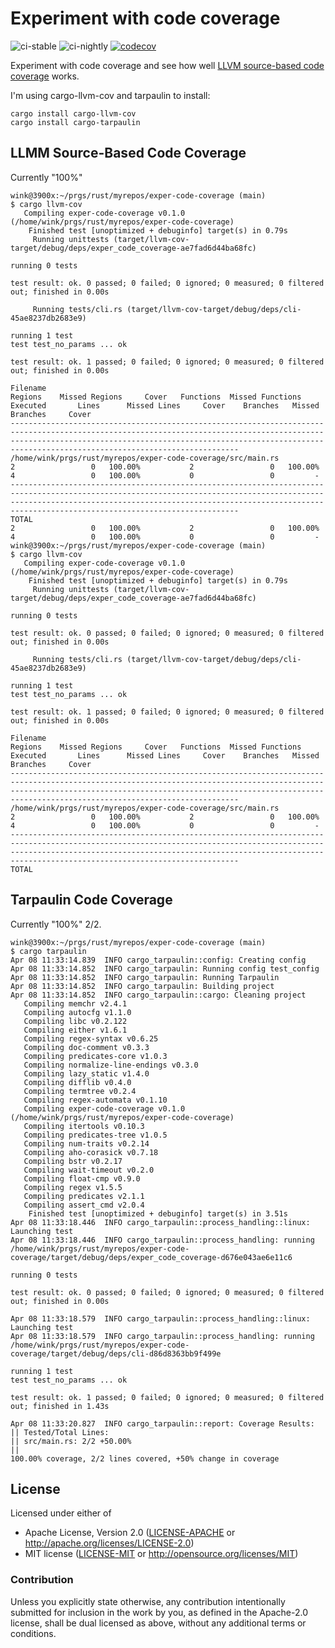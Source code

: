 # Experiment with code coverage

![ci-stable](https://github.com/winksaville/exper-code-coverage/actions/workflows/ci-stable.yml/badge.svg)
![ci-nightly](https://github.com/winksaville/exper-code-coverage/actions/workflows/ci-nightly.yml/badge.svg)
[![codecov](https://codecov.io/gh/winksaville/exper-code-coverage/branch/main/graph/badge.svg?token=cowZtK1KK1)](https://codecov.io/gh/winksaville/exper-code-coverage)

Experiment with code coverage and see how well [LLVM source-based code coverage](https://rustc-dev-guide.rust-lang.org/llvm-coverage-instrumentation.html) works.

I'm using cargo-llvm-cov and tarpaulin to install:
```
cargo install cargo-llvm-cov
cargo install cargo-tarpaulin
```

## LLMM Source-Based Code Coverage

Currently "100%"

```
wink@3900x:~/prgs/rust/myrepos/exper-code-coverage (main)
$ cargo llvm-cov
   Compiling exper-code-coverage v0.1.0 (/home/wink/prgs/rust/myrepos/exper-code-coverage)
    Finished test [unoptimized + debuginfo] target(s) in 0.79s
     Running unittests (target/llvm-cov-target/debug/deps/exper_code_coverage-ae7fad6d44ba68fc)

running 0 tests

test result: ok. 0 passed; 0 failed; 0 ignored; 0 measured; 0 filtered out; finished in 0.00s

     Running tests/cli.rs (target/llvm-cov-target/debug/deps/cli-45ae8237db2683e9)

running 1 test
test test_no_params ... ok

test result: ok. 1 passed; 0 failed; 0 ignored; 0 measured; 0 filtered out; finished in 0.00s

Filename                                                        Regions    Missed Regions     Cover   Functions  Missed Functions  Executed       Lines      Missed Lines     Cover    Branches   Missed Branches     Cover
---------------------------------------------------------------------------------------------------------------------------------------------------------------------------------------------------------------------------------------------------------------------
/home/wink/prgs/rust/myrepos/exper-code-coverage/src/main.rs           2                 0   100.00%           2                 0   100.00%           4                 0   100.00%           0                 0         -
---------------------------------------------------------------------------------------------------------------------------------------------------------------------------------------------------------------------------------------------------------------------
TOTAL                                                                 2                 0   100.00%           2                 0   100.00%           4                 0   100.00%           0                 0         -
wink@3900x:~/prgs/rust/myrepos/exper-code-coverage (main)
$ cargo llvm-cov
   Compiling exper-code-coverage v0.1.0 (/home/wink/prgs/rust/myrepos/exper-code-coverage)
    Finished test [unoptimized + debuginfo] target(s) in 0.79s
     Running unittests (target/llvm-cov-target/debug/deps/exper_code_coverage-ae7fad6d44ba68fc)

running 0 tests

test result: ok. 0 passed; 0 failed; 0 ignored; 0 measured; 0 filtered out; finished in 0.00s

     Running tests/cli.rs (target/llvm-cov-target/debug/deps/cli-45ae8237db2683e9)

running 1 test
test test_no_params ... ok

test result: ok. 1 passed; 0 failed; 0 ignored; 0 measured; 0 filtered out; finished in 0.00s

Filename                                                        Regions    Missed Regions     Cover   Functions  Missed Functions  Executed       Lines      Missed Lines     Cover    Branches   Missed Branches     Cover
---------------------------------------------------------------------------------------------------------------------------------------------------------------------------------------------------------------------------------------------------------------------
/home/wink/prgs/rust/myrepos/exper-code-coverage/src/main.rs           2                 0   100.00%           2                 0   100.00%           4                 0   100.00%           0                 0         -
---------------------------------------------------------------------------------------------------------------------------------------------------------------------------------------------------------------------------------------------------------------------
TOTAL                        
```

## Tarpaulin Code Coverage

Currently "100%" 2/2. 

```
wink@3900x:~/prgs/rust/myrepos/exper-code-coverage (main)
$ cargo tarpaulin
Apr 08 11:33:14.839  INFO cargo_tarpaulin::config: Creating config
Apr 08 11:33:14.852  INFO cargo_tarpaulin: Running config test_config
Apr 08 11:33:14.852  INFO cargo_tarpaulin: Running Tarpaulin
Apr 08 11:33:14.852  INFO cargo_tarpaulin: Building project
Apr 08 11:33:14.852  INFO cargo_tarpaulin::cargo: Cleaning project
   Compiling memchr v2.4.1
   Compiling autocfg v1.1.0
   Compiling libc v0.2.122
   Compiling either v1.6.1
   Compiling regex-syntax v0.6.25
   Compiling doc-comment v0.3.3
   Compiling predicates-core v1.0.3
   Compiling normalize-line-endings v0.3.0
   Compiling lazy_static v1.4.0
   Compiling difflib v0.4.0
   Compiling termtree v0.2.4
   Compiling regex-automata v0.1.10
   Compiling exper-code-coverage v0.1.0 (/home/wink/prgs/rust/myrepos/exper-code-coverage)
   Compiling itertools v0.10.3
   Compiling predicates-tree v1.0.5
   Compiling num-traits v0.2.14
   Compiling aho-corasick v0.7.18
   Compiling bstr v0.2.17
   Compiling wait-timeout v0.2.0
   Compiling float-cmp v0.9.0
   Compiling regex v1.5.5
   Compiling predicates v2.1.1
   Compiling assert_cmd v2.0.4
    Finished test [unoptimized + debuginfo] target(s) in 3.51s
Apr 08 11:33:18.446  INFO cargo_tarpaulin::process_handling::linux: Launching test
Apr 08 11:33:18.446  INFO cargo_tarpaulin::process_handling: running /home/wink/prgs/rust/myrepos/exper-code-coverage/target/debug/deps/exper_code_coverage-d676e043ae6e11c6

running 0 tests

test result: ok. 0 passed; 0 failed; 0 ignored; 0 measured; 0 filtered out; finished in 0.00s

Apr 08 11:33:18.579  INFO cargo_tarpaulin::process_handling::linux: Launching test
Apr 08 11:33:18.579  INFO cargo_tarpaulin::process_handling: running /home/wink/prgs/rust/myrepos/exper-code-coverage/target/debug/deps/cli-d86d8363bb9f499e

running 1 test
test test_no_params ... ok

test result: ok. 1 passed; 0 failed; 0 ignored; 0 measured; 0 filtered out; finished in 1.43s

Apr 08 11:33:20.827  INFO cargo_tarpaulin::report: Coverage Results:
|| Tested/Total Lines:
|| src/main.rs: 2/2 +50.00%
|| 
100.00% coverage, 2/2 lines covered, +50% change in coverage

```

## License

Licensed under either of

- Apache License, Version 2.0 ([LICENSE-APACHE](LICENSE-APACHE) or http://apache.org/licenses/LICENSE-2.0)
- MIT license ([LICENSE-MIT](LICENSE-MIT) or http://opensource.org/licenses/MIT)

### Contribution

Unless you explicitly state otherwise, any contribution intentionally submitted
for inclusion in the work by you, as defined in the Apache-2.0 license, shall
be dual licensed as above, without any additional terms or conditions.
